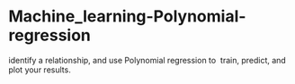 # Machine_learning-Polynomial-regression
identify a relationship, and use Polynomial regression to  train, predict, and plot your results. 
